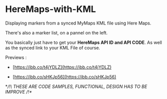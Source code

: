# HereMaps-with-KML
Displaying markers from a synced MyMaps KML file using Here Maps.

There's also a marker list, on a pannel on the left.

You basically just have to get your **HereMaps API ID and API CODE**. As well as the synced link to your KML File of course.

Previews :  

 - [https://ibb.co/t4jYDLZ](https://ibb.co/t4jYDLZ) 

 - [https://ibb.co/sHKJp56](https://ibb.co/sHKJp56)


**/!\ THESE ARE CODE SAMPLES, FUNCTIONAL, DESIGN HAS TO BE IMPROVE /!\**
